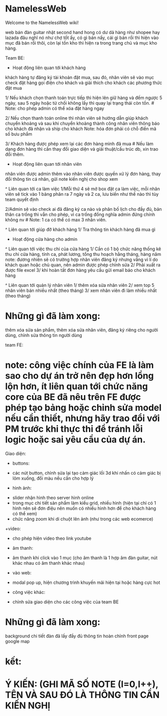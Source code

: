# NamelessWeb
Welcome to the NamelessWeb wiki!

web bán đàn guitar nhật second hand hong có dư dả hàng như shopee hay lazada đâu nghĩ nó như chợ tốt ấy, có gì bán nấy, cái gì bán rồi thì hiện vào mục đã bán rồi thôi, còn lại tồn kho thì hiện ra trong trang chủ và mục kho hàng.

Team BE:

+ Hoạt động liên quan tới khách hàng

khách hàng tự đăng ký tài khoản
đặt mua, sau đó, nhân viên sẽ vào mục check đặt hàng
gọi điện cho khách và giải thích cho khách các phương thức đặt mua

1/ Nếu khách chọn thanh toán trực tiếp thì hiện lên giữ hàng và đếm ngược 5 ngày, sau 5 ngày hoặc từ chối không lấy thì quay lại trạng thái còn tồn. 
    # Note: cho phép admin có thể xóa đặt hàng ngay
    
2/ Nếu chọn thanh toán online thì nhân viên sẽ hướng dẫn giúp khách chuyển khoảng
và sau khi chuyển khoảng thành công nhân viên thông báo cho khách đã nhận và ship cho khách
    Note: hóa đơn phải có chỗ điền mã số bưu phẩm
    
3/ Khách hàng được phép xem lại các đơn hàng mình đã mua
    # Nếu làm dạng đơn hàng thì cần thay đổi giao diện và giải thuật/cấu trúc db, xin trao đổi thêm.

+ Hoạt động liên quan tới nhân viên

nhân viên được admin thêm vào
nhân viên được quyền xử lý đơn hàng, thay đổi thông tin cá nhân, gửi note kiến nghị cho shop xem

^ Liên quan tới ca làm việc
1/Mỗi thứ 4 sẽ mở box đặt ca làm việc, mỗi nhân viên sẽ tick vào 1 bảng phân ra 7 ngày và 2 ca, 
lưu biến như thế nào thì tùy team quyết định

2/Admin sẽ vào check ai đã đăng ký ca nào và phân bố lịch cho đầy đủ, bản thân ca trống thì vẫn cho phép, vì ca trống đồng nghĩa admin đứng chính không nv
    # Note: 1 ca có thể có max 3 nhân viên.

^ Liên quan tới giúp đỡ khách hàng
1/ Tra thông tin khách hàng đã mua gì



+ Hoạt động cửa hàng cho admin

^ Liên quan tới việc thu chi của cửa hàng
1/ Cần có 1 bộ chức năng thống kê thu chi cửa hàng, tính ca, phát lương, tổng thu hoạch hằng tháng, hàng năm
   note: đương nhiên sẽ có trường hợp nhân viên đăng ký nhưng vắng vì lí do khách quan hoặc chủ quan, nên admin được phép chỉnh sửa
2/ Phải xuất ra được file excel
3/ khi hoàn tất đơn hàng yêu cầu gửi email báo cho khách hàng

^ Liên quan tới quản lý nhân viên
1/ thêm xóa sửa nhân viên
2/ xem top 5 nhân viên bán nhiều nhất (theo tháng)
3/ xem nhân viên đi làm nhiều nhất (theo tháng)


# Những gì đã làm xong:

thêm xóa sửa sản phẩm,
thêm xóa sửa nhân viên,
đăng ký riêng cho người dùng,
chỉnh sửa thông tin người dùng




team FE:
# note: công việc chính của FE là làm sao cho dự án trở nên đẹp hơn lồng lộn hơn, ít liên quan tới chức năng core của BE đã nêu trên             FE được phép tạo bảng hoặc chỉnh sửa model nếu cần thiết, nhưng hãy trao đổi với PM trước khi thực thi để tránh lỗi logic hoặc           sai yêu cầu của dự án. 

Giao diện:

+ buttons:
- các nút button, chỉnh sửa lại tạo cảm giác lồi 3d khi nhấn có cảm giác bị lõm xuống, đổi màu nếu cần cho hợp lý

+ hình ảnh:
- slider nhận hình theo server hình online
- trong mục chi tiết sản phẩm làm kiểu grid, nhiều hình (hiện tại chỉ có 1 hình nên sẽ đơn điệu nên muốn có nhiều hình hơn để cho khách hàng có thể xem)
- chức năng zoom khi di chuột lên ảnh (như trong các web ecomerce)

+video:
- cho phép hiện video theo link youtube

+ âm thanh:
- âm thanh khi click vào 1 mục (cho âm thanh là 1 hợp âm đàn guitar, nút khác nhau có âm thanh khác nhau)

+ vào web:
- modal pop up, hiện chương trình khuyến mãi hiện tại hoặc hàng cực hot

+ công việc khác:
- chỉnh sửa giao diện cho các công việc của team BE


# Những gì đã làm xong:
background 
chi tiết đàn đã lấy đầy đủ thông tin hoàn chỉnh
front page
google map




# kết:

# Ý KIẾN: (GHI MÃ SỐ NOTE (I=0,I++), TÊN VÀ SAU ĐÓ LÀ THÔNG TIN CẦN KIẾN NGHỊ








